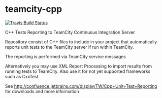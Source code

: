 teamcity-cpp
============

[![Travis Build Status](https://travis-ci.org/JetBrains/teamcity-cpp.svg?branch=master)](https://travis-ci.org/JetBrains/teamcity-cpp)

C++ Tests Reporting to TeamCity Continuous Integration Server

Repository consist of C++ files to include in your project that automatically reports unit tests to the TeamCity server if run within TeamCity.

The reporting is performed via TeamCity service messages

Alternatively you may use XML Report Processing to import results from running tests to TeamCity.
Also use it for not yet supported frameworks such as CxxTest

See http://confluence.jetbrains.com/display/TW/Cpp+Unit+Test+Reporting for downloads and more information
